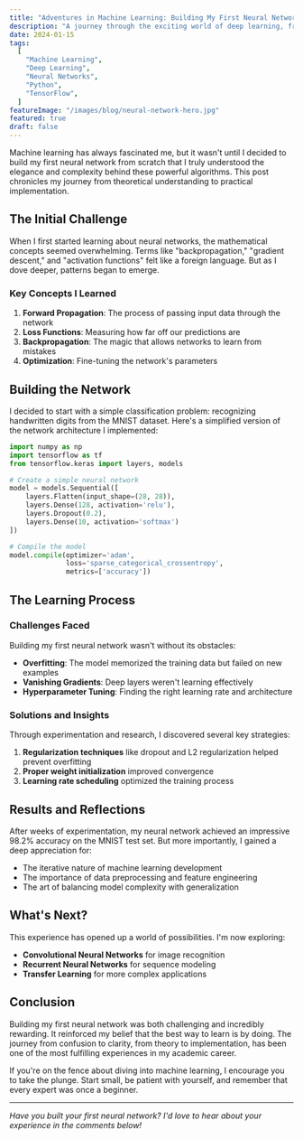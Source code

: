 ```yaml
---
title: "Adventures in Machine Learning: Building My First Neural Network"
description: "A journey through the exciting world of deep learning, from theory to implementation, and the lessons learned along the way."
date: 2024-01-15
tags:
  [
    "Machine Learning",
    "Deep Learning",
    "Neural Networks",
    "Python",
    "TensorFlow",
  ]
featureImage: "/images/blog/neural-network-hero.jpg"
featured: true
draft: false
---
```


Machine learning has always fascinated me, but it wasn't until I decided to build my first neural network from scratch that I truly understood the elegance and complexity behind these powerful algorithms. This post chronicles my journey from theoretical understanding to practical implementation.

## The Initial Challenge

When I first started learning about neural networks, the mathematical concepts seemed overwhelming. Terms like "backpropagation," "gradient descent," and "activation functions" felt like a foreign language. But as I dove deeper, patterns began to emerge.

### Key Concepts I Learned

1. **Forward Propagation**: The process of passing input data through the network
2. **Loss Functions**: Measuring how far off our predictions are
3. **Backpropagation**: The magic that allows networks to learn from mistakes
4. **Optimization**: Fine-tuning the network's parameters

## Building the Network

I decided to start with a simple classification problem: recognizing handwritten digits from the MNIST dataset. Here's a simplified version of the network architecture I implemented:

```python
import numpy as np
import tensorflow as tf
from tensorflow.keras import layers, models

# Create a simple neural network
model = models.Sequential([
    layers.Flatten(input_shape=(28, 28)),
    layers.Dense(128, activation='relu'),
    layers.Dropout(0.2),
    layers.Dense(10, activation='softmax')
])

# Compile the model
model.compile(optimizer='adam',
              loss='sparse_categorical_crossentropy',
              metrics=['accuracy'])
```

## The Learning Process

### Challenges Faced

Building my first neural network wasn't without its obstacles:

- **Overfitting**: The model memorized the training data but failed on new examples
- **Vanishing Gradients**: Deep layers weren't learning effectively
- **Hyperparameter Tuning**: Finding the right learning rate and architecture

### Solutions and Insights

Through experimentation and research, I discovered several key strategies:

1. **Regularization techniques** like dropout and L2 regularization helped prevent overfitting
2. **Proper weight initialization** improved convergence
3. **Learning rate scheduling** optimized the training process

## Results and Reflections

After weeks of experimentation, my neural network achieved an impressive 98.2% accuracy on the MNIST test set. But more importantly, I gained a deep appreciation for:

- The iterative nature of machine learning development
- The importance of data preprocessing and feature engineering
- The art of balancing model complexity with generalization

## What's Next?

This experience has opened up a world of possibilities. I'm now exploring:

- **Convolutional Neural Networks** for image recognition
- **Recurrent Neural Networks** for sequence modeling
- **Transfer Learning** for more complex applications

## Conclusion

Building my first neural network was both challenging and incredibly rewarding. It reinforced my belief that the best way to learn is by doing. The journey from confusion to clarity, from theory to implementation, has been one of the most fulfilling experiences in my academic career.

If you're on the fence about diving into machine learning, I encourage you to take the plunge. Start small, be patient with yourself, and remember that every expert was once a beginner.

---

_Have you built your first neural network? I'd love to hear about your experience in the comments below!_
